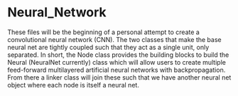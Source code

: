 # Neural_Network
These files will be the beginning of a personal attempt to create a convolutional neural network (CNN).
The two classes that make the base neural net are tightly coupled such that they act as a single unit, only separated.
In short, the Node class provides the building blocks to build the Neural (NeuralNet currently) class which will allow users to create multiple feed-forward multilayered artificial neural networks with backpropagation. From there a linker class will join these such that we have another neural net object where each node is itself a neural net.
